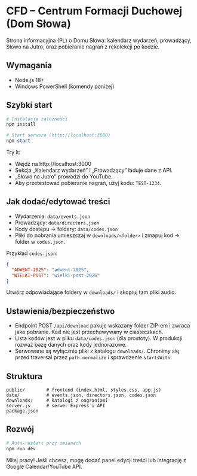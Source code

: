# CFD – Centrum Formacji Duchowej (Dom Słowa)

Strona informacyjna (PL) o Domu Słowa: kalendarz wydarzeń, prowadzący, Słowo na Jutro, oraz pobieranie nagrań z rekolekcji po kodzie.

## Wymagania
- Node.js 18+
- Windows PowerShell (komendy poniżej)

## Szybki start

```powershell
# Instalacja zależności
npm install

# Start serwera (http://localhost:3000)
npm start
```

Try it:
- Wejdź na http://localhost:3000
- Sekcja „Kalendarz wydarzeń” i „Prowadzący” ładuje dane z API.
- „Słowo na Jutro” prowadzi do YouTube.
- Aby przetestować pobieranie nagrań, użyj kodu: `TEST-1234`.

## Jak dodać/edytować treści

- Wydarzenia: `data/events.json`
- Prowadzący: `data/directors.json`
- Kody dostępu → foldery: `data/codes.json`
- Pliki do pobrania umieszczaj w `downloads/<folder>` i zmapuj kod → folder w `codes.json`.

Przykład `codes.json`:
```json
{
  "ADWENT-2025": "adwent-2025",
  "WIELKI-POST": "wielki-post-2026"
}
```

Utwórz odpowiadające foldery w `downloads/` i skopiuj tam pliki audio.

## Ustawienia/bezpieczeństwo

- Endpoint POST `/api/download` pakuje wskazany folder ZIP-em i zwraca jako pobranie. Kod nie jest przechowywany w ciasteczkach.
- Lista kodów jest w pliku `data/codes.json` (dla prostoty). W produkcji rozważ bazę danych oraz kody jednorazowe.
- Serwowane są wyłącznie pliki z katalogu `downloads/`. Chronimy się przed traversal przez `path.normalize` i sprawdzenie `startsWith`.

## Struktura
```
public/        # frontend (index.html, styles.css, app.js)
data/          # events.json, directors.json, codes.json
downloads/     # katalogi z nagraniami
server.js      # serwer Express i API
package.json
```

## Rozwój

```powershell
# Auto-restart przy zmianach
npm run dev
```

Miłej pracy! Jeśli chcesz, mogę dodać panel edycji treści lub integrację z Google Calendar/YouTube API.